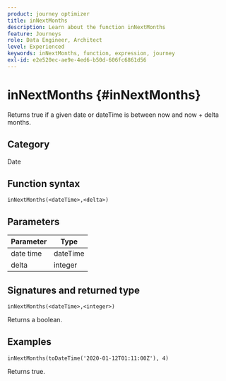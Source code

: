 ```yaml
---
product: journey optimizer
title: inNextMonths
description: Learn about the function inNextMonths
feature: Journeys
role: Data Engineer, Architect
level: Experienced
keywords: inNextMonths, function, expression, journey
exl-id: e2e520ec-ae9e-4ed6-b50d-606fc6861d56
---
```

# inNextMonths {#inNextMonths}

Returns true if a given date or dateTime is between now and now + delta months.

## Category

Date

## Function syntax

`inNextMonths(<dateTime>,<delta>)`

## Parameters

| Parameter | Type             |
|-----------|------------------|
| date time | dateTime    |
| delta   | integer     |

## Signatures and returned type

`inNextMonths(<dateTime>,<integer>)`

Returns a boolean.

## Examples

`inNextMonths(toDateTime('2020-01-12T01:11:00Z'), 4)`

Returns true.
